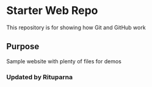 # Starter Web Repo

This repository is for showing how Git and GitHub work

## Purpose

Sample website with plenty of files for demos

### Updated by Rituparna